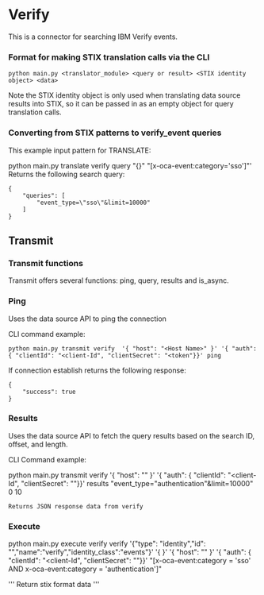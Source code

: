 # Verify

This is a connector for searching IBM Verify events. 

### Format for making STIX translation calls via the CLI

`python main.py <translator_module> <query or result> <STIX identity object> <data>`

Note the STIX identity object is only used when translating data source results into STIX, so it can be passed in as an empty object for query translation calls.

### Converting from STIX patterns to verify_event queries

This example input pattern for TRANSLATE:

python main.py translate verify query "{}" "[x-oca-event:category='sso']"'
Returns the following search query:

```
{
    "queries": [
        "event_type=\"sso\"&limit=10000"
    ]
}
```

## Transmit

### Transmit functions

Transmit offers several functions: ping, query, results and is_async.

### Ping

Uses the data source API to ping the connection

CLI command example:
```
python main.py transmit verify  '{ "host": "<Host Name>" }' '{ "auth": { "clientId": "<client-Id", "clientSecret": "<token"}}' ping

```
If connection establish returns the following response:
```
{
    "success": true
}
```
### Results

Uses the data source API to fetch the query results based on the search ID, offset, and length.

CLI Command example:

python main.py transmit verify '{ "host": "<Host Name>" }' '{ "auth": { "clientId": "<client-Id", "clientSecret": "<token>"}}' results "event_type=\"authentication\"&limit=10000" 0 10
```
Returns JSON response data from verify
```
### Execute 
python main.py execute verify verify '{"type": "identity","id": "<identity Id>","name":"verify","identity_class":"events"}' '{ }' '{ "host": "<Host Name>" }' '{ "auth": { "clientId": "<client-Id", "clientSecret": "<token>"}}' "[x-oca-event:category = 'sso' AND x-oca-event:category = 'authentication']"

'''
  Return stix format data 
'''

